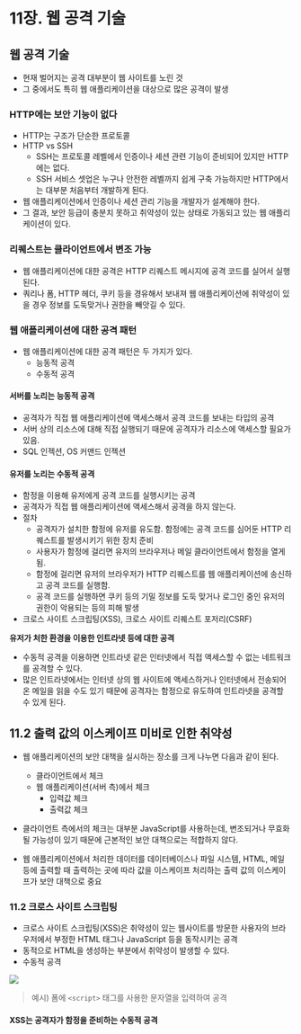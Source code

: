 # 11장. 웹 공격 기술

## 웹 공격 기술
- 현재 벌어지는 공격 대부분이 웹 사이트를 노린 것
- 그 중에서도 특히 웹 애플리케이션을 대상으로 많은 공격이 발생

### HTTP에는 보안 기능이 없다
- HTTP는 구조가 단순한 프로토콜
- HTTP vs SSH
  - SSH는 프로토콜 레벨에서 인증이나 세션 관련 기능이 준비되어 있지만 HTTP에는 없다.
  - SSH 서비스 셋업은 누구나 안전한 레벨까지 쉽게 구축 가능하지만 HTTP에서는 대부분 처음부터 개발하게 된다.
- 웹 애플리케이션에서 인증이나 세션 관리 기능을 개발자가 설계해야 한다.
- 그 결과, 보안 등급이 충분치 못하고 취약성이 있는 상태로 가동되고 있는 웹 애플리케이션이 있다.

### 리퀘스트는 클라이언트에서 변조 가능
- 웹 애플리케이션에 대한 공격은 HTTP 리퀘스트 메시지에 공격 코드를 실어서 실행된다.
- 쿼리나 폼, HTTP 헤더, 쿠키 등을 경유해서 보내져 웹 애플리케이션에 취약성이 있을 경우 정보를 도둑맞거나 권한을 빼앗길 수 있다.

### 웹 애플리케이션에 대한 공격 패턴
- 웹 애플리케이션에 대한 공격 패턴은 두 가지가 있다.
  - 능동적 공격
  - 수동적 공격
#### 서버를 노리는 능동적 공격
  - 공격자가 직접 웹 애플리케이션에 액세스해서 공격 코드를 보내는 타입의 공격
  - 서버 상의 리소스에 대해 직접 실행되기 때문에 공격자가 리소스에 액세스할 필요가 있음.
  - SQL 인젝션, OS 커맨드 인젝션
#### 유저를 노리는 수동적 공격
- 함정을 이용해 유저에게 공격 코드를 실행시키는 공격
- 공격자가 직접 웹 애플리케이션에 액세스해서 공격을 하지 않는다.
- 절차
  - 공격자가 설치한 함정에 유저를 유도함. 함정에는 공격 코드를 심어둔 HTTP 리퀘스트를 발생시키기 위한 장치 준비
  - 사용자가 함정에 걸리면 유저의 브라우저나 메일 클라이언트에서 함정을 열게 됨.
  - 함정에 걸리면 유저의 브라우저가 HTTP 리퀘스트를 웹 애플리케이션에 송신하고 공격 코드를 실행함.
  - 공격 코드를 실행하면 쿠키 등의 기밀 정보를 도둑 맞거나 로그인 중인 유저의 권한이 악용되는 등의 피해 발생
- 크로스 사이트 스크립팅(XSS), 크로스 사이트 리퀘스트 포저리(CSRF)

**유저가 처한 환경을 이용한 인트라넷 등에 대한 공격**
- 수동적 공격을 이용하면 인트라넷 같은 인터넷에서 직접 액세스할 수 없는 네트워크를 공격할 수 있다.
- 많은 인트라넷에서는 인터넷 상의 웹 사이트에 액세스하거나 인터넷에서 전송되어 온 메일을 읽을 수도 있기 때문에 공격자는 함정으로 유도하여 인트라넷을 공격할 수 있게 된다.

## 11.2 출력 값의 이스케이프 미비로 인한 취약성
- 웹 애플리케이션의 보안 대책을 실시하는 장소를 크게 나누면 다음과 같이 된다.
  - 클라이언트에서 체크
  - 웹 애플리케이션(서버 측)에서 체크
    - 입력값 체크
    - 출력값 체크

- 클라이언트 측에서의 체크는 대부분 JavaScript를 사용하는데, 변조되거나 무효화될 가능성이 있기 때문에 근본적인 보안 대책으로는 적합하지 않다.
- 웹 애플리케이션에서 처리한 데이터를 데이터베이스나 파일 시스템, HTML, 메일 등에 출력할 때 출력하는 곳에 따라 값을 이스케이프 처리하는 출력 값의 이스케이프가 보안 대책으로 중요

### 11.2 크로스 사이트 스크립팅
- 크로스 사이트 스크립팅(XSS)은 취약성이 있는 웹사이트를 방문한 사용자의 브라우저에서 부정한 HTML 태그나 JavaScript 등을 동작시키는 공격
- 동적으로 HTML을 생성하는 부분에서 취약성이 발생할 수 있다.
- 수동적 공격

![](https://3.bp.blogspot.com/-h8DgNsx8zhY/WCHPxBD4txI/AAAAAAAAC18/aMZJ85_yJU0vMYl8puDJZCDjJtlVYenFwCLcB/s1600/%25E1%2584%2589%25E1%2585%25B3%25E1%2584%258F%25E1%2585%25B3%25E1%2584%2585%25E1%2585%25B5%25E1%2586%25AB%25E1%2584%2589%25E1%2585%25A3%25E1%2586%25BA%2B2016-11-08%2B%25E1%2584%258B%25E1%2585%25A9%25E1%2584%2592%25E1%2585%25AE%2B10.14.22.png)

> 예시) 폼에 `<script>` 태그를 사용한 문자열을 입력하여 공격
#### XSS는 공격자가 함정을 준비하는 수동적 공격
